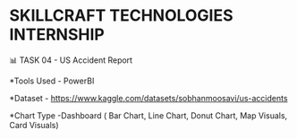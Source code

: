 # ****SKILLCRAFT TECHNOLOGIES INTERNSHIP****

📊 TASK 04 - US Accident Report 

*Tools Used - PowerBI

*Dataset - https://www.kaggle.com/datasets/sobhanmoosavi/us-accidents
    
*Chart Type -Dashboard ( Bar Chart, Line Chart, Donut Chart, Map Visuals, Card Visuals)
